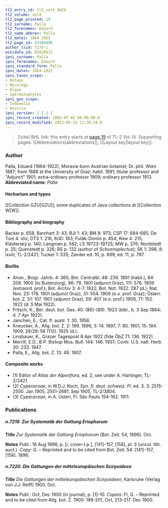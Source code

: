 ```yaml
---
tl2_entry_id: tl2_vol4_0026
tl2_volume: vol4
tl2_page_printed: 19
tl2_surname: Palla
tl2_forenames: Eduard
tl2_name_abbrev: Palla
tl2_dates: 1864-1922
tl2_page_id: 33189496
author_lsid: 7273-1
wikidata_id: Q5818912
ipni_surname: Palla
ipni_forenames: Eduard
ipni_standard_form: Palla
ipni_dates: 1864-1922
ipni_taxon_scope: 
- Botany
- Mycology
- Algae
- Spermatophytes
ipni_geo_scope: 
- Indonesia
- Austria
ipni_version: 1.1.1.1
ipni_record_created: 2003-07-02 00:00:00.0
ipni_record_modified: 2013-05-15 11:38:34.0
---
```



> [!cite] BHL link: this entry starts at [page 19](https://www.biodiversitylibrary.org/page/33189496) of TL-2 Vol. IV.
> Supporting pages: [[Abbreviations|abbreviations]], [[Layout key|layout key]].

### Author

Palla, Eduard (1864-1922), Moravia-born Austrian botanist; Dr. phil. Wien 1887; from 1888 at the University of Graz; habil. 1891; titular professor and "Adjunct" 1901; extra-ordinary professor 1909; ordinary professor 1913. 
**Abbreviated name**: *Palla*

#### Herbarium and types

[[Collection GZU|GZU]]; some duplicates of Java collections at [[Collection W|W]].

#### Bibliography and biography

Backer p. 658; Barnhart 3: 43; BJI 1: 43; BM 8: 973; CSP 17: 684-685; De Toni 4: xliv; DTS 1: 216, 6(4): 183; Futàk-Domin p. 454; Kew 4: 215; Klásterský p. 140; Langman p. 562; LS 19723-19725; MW p. 376; Nordstedt p. 25; Quenstedt p. 326; RS p. 132 (author of *Schoenoplectus*); SK 1: 398, 8: lxxiii; TL-2/2421; Tucker 1: 535; Zander ed. 10, p. 699, ed. 11, p. 797.

#### Biofile

- Anon., Biogr. Jahrb. 4: 365; Bot. Centralbl. 48: 239. 1891 (habil.), 84: 208. 1900 (to Buitenzorg), 86: 79. 1901 (adjunct Graz), 111: 576. 1909 (extraord. prof.); Bot. Archiv 3: 4-7. 1922; Bot. Not. 1922: 287 (d.); Nat. Nov. 23: 178. 1901 (adjunct Graz), 31: 554. 1909 (e.o. prof. Graz); Österr. bot. Z. 51: 107. 1901 (adjunct Graz), 59: 407 (e.o. prof.) 1909, 71: 152. 1922 (d. 5 Mai 1922).
- Fritsch, K., Ber. deut. bot. Ges. 40: (86)-(89). 1923 (bibl., b. 3 Sep 1864; d. 7 Apr 1922).
- Janchen, E., Cat. fl. austr. 1: 30. 1956.
- Kneucker, A., Allg. bot. Z. 2: 199. 1896, 3: 14. 1897, 7: 80. 1901, 15: 184. 1909, 28/29: 56 (112). 1925 (d.).
- Linsbauer, K., Grazer Tagespost 8 Apr 1922 (fide ÖbZ 71: 136. 1922).
- Merrill, E.D., B.P. Bishop Mus. Bull. 144: 146. 1937; Contr. U.S. natl. Herb. 30: 233. 1947.
- Palla, E., Allg. bot. Z. 13: 49. 1907.

#### Composite works

- (1) Editor of *Atlas der Alpenflora*, ed. 2, see under A. Hartinger, TL-2/2421.
- (2) *Cyperaceae*, in W.D.J. Koch, *Syn. fl. deut. schweiz. Fl.* ed. 3. 3: 2515-2550. Jan 1905, 2551-2681. Sep 1905, TL-2/3804.
- (3) *Cyperaceae*, in A. Usteri, Fl. São Paulo 154-162. 1911.

### Publications

##### n.7219. Zur Systematik der Gattung Eriophorum

**Title**
*Zur Systematik der Gattung Eriophorum* \[Bot. Zeit. 54, 1896\]. Oct.

**Notes**
*Publ*.: 16 Aug 1896, p. \[i, cover-t.p.\], \[141\]-157, \[158\], *pl. 5* (uncol. lith. auct.). *Copy*: G. – Reprinted and to be cited from Bot. Zeit. 54: \[141\]-157, \[158\]. 1896.

##### n.7220. Die Gattungen der mitteleuropäischen Scirpoideen

**Title**
*Die Gattungen der mitteleuropäischen Scirpoideen*, Karlsruhe (Verlag von J.J. Reiff) 1900. Oct.

**Notes**
*Publ*.: Oct, Dec 1900 (in journal), p. \[1\]-10. *Copies*: FI, G. – Reprinted and to be cited from Allg. bot. Z. 1900: 199-201, Oct, 213-217. Dec 1900.

